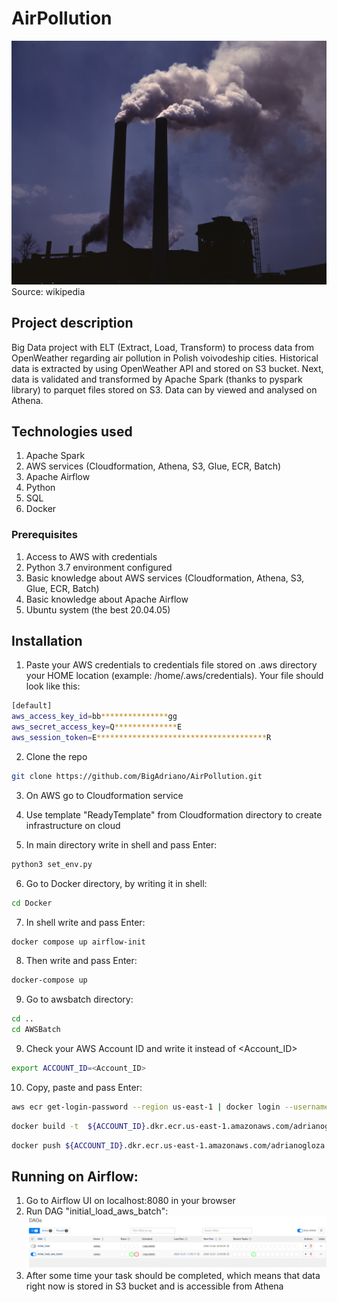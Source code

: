 # AirPollution

![](Images/AlfedPalmersmokestacks.jpg)
Source: wikipedia

## Project description
Big Data project with ELT (Extract, Load, Transform) to process data from OpenWeather regarding air pollution in Polish voivodeship cities.
Historical data is extracted by using OpenWeather API and stored on S3 bucket. Next, data is validated and transformed by Apache Spark (thanks to pyspark library) to parquet files stored on S3. Data can by viewed and analysed on Athena.

## Technologies used
1. Apache Spark
2. AWS services (Cloudformation, Athena, S3, Glue, ECR, Batch)
3. Apache Airflow
4. Python
5. SQL
6. Docker

### Prerequisites
1. Access to AWS with credentials
2. Python 3.7 environment configured
3. Basic knowledge about AWS services (Cloudformation, Athena, S3, Glue, ECR, Batch)
4. Basic knowledge about Apache Airflow
5. Ubuntu system (the best 20.04.05)

## Installation
1. Paste your AWS credentials to credentials file stored on .aws directory your HOME location (example: /home/.aws/credentials). Your file should look like this:

```sh
[default]
aws_access_key_id=bb***************gg
aws_secret_access_key=Q**************E
aws_session_token=E**************************************R
```
2. Clone the repo
```sh
git clone https://github.com/BigAdriano/AirPollution.git
```
3. On AWS go to Cloudformation service

4. Use template "ReadyTemplate" from Cloudformation directory to create infrastructure on cloud

5. In main directory write in shell and pass Enter:
```sh
python3 set_env.py
```
6. Go to Docker directory, by writing it in shell:
```sh
cd Docker
```

7. In shell write and pass Enter:
```sh
docker compose up airflow-init
```
8. Then write and pass Enter:
```sh
docker-compose up
```
9. Go to awsbatch directory:
```sh
cd ..
cd AWSBatch
```

9. Check your AWS Account ID and write it instead of <Account_ID>
```sh
export ACCOUNT_ID=<Account_ID>
```
10. Copy, paste and pass Enter:
```sh
aws ecr get-login-password --region us-east-1 | docker login --username AWS --password-stdin ${ACCOUNT_ID}.dkr.ecr.us-east-1.amazonaws.com
```
```sh
docker build -t  ${ACCOUNT_ID}.dkr.ecr.us-east-1.amazonaws.com/adrianogloza .
```
```sh
docker push ${ACCOUNT_ID}.dkr.ecr.us-east-1.amazonaws.com/adrianogloza
```

## Running on Airflow:
1. Go to Airflow UI on localhost:8080 in your browser
2. Run DAG "initial_load_aws_batch":
   ![](Images/Airflow.png)
3. After some time your task should be completed, which means that data right now is stored in S3 bucket and is accessible from Athena